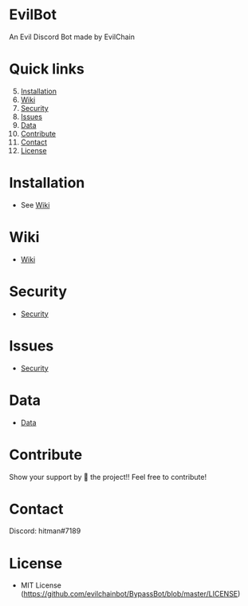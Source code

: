 # EvilBot
An Evil Discord Bot made by EvilChain

# Quick links
5. [Installation](#installation)
5. [Wiki](#wiki)
5. [Security](#security)
5. [Issues](#issues)
5. [Data](#data)
5. [Contribute](#contribute)
5. [Contact](#contact)
5. [License](#license)


# Installation
* See [Wiki](#wiki)

# Wiki
* [Wiki](https://github.com/evilchainbot/BypassBot/wiki/)

# Security
* [Security](https://github.com/evilchainbot/BypassBot/network/alerts)

# Issues
* [Security](https://github.com/evilchainbot/BypassBot/issues)

# Data
* [Data](https://github.com/evilchainbot/BypassBot/pulse)

# Contribute
Show your support by 🌟 the project!!
Feel free to contribute!

# Contact
Discord: hitman#7189

# License
* MIT License (https://github.com/evilchainbot/BypassBot/blob/master/LICENSE)

